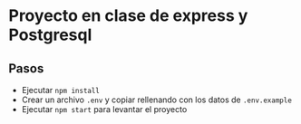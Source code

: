 # Proyecto en clase de express y Postgresql

## Pasos
<ul>
    <li>Ejecutar <code>npm install</code></li>
    <li>Crear un archivo <code>.env</code> y copiar rellenando con los datos de <code>.env.example</code></li>
    <li>Ejecutar <code>npm start</code> para levantar el proyecto</li>
</ul>
